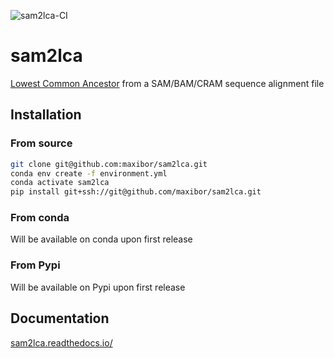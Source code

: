 ![sam2lca-CI](https://github.com/maxibor/sam2lca/workflows/sam2lca-CI/badge.svg) 
# sam2lca

[Lowest Common Ancestor](https://en.wikipedia.org/wiki/Lowest_common_ancestor) from a SAM/BAM/CRAM sequence alignment file


## Installation

### From source

```bash
git clone git@github.com:maxibor/sam2lca.git
conda env create -f environment.yml
conda activate sam2lca
pip install git+ssh://git@github.com/maxibor/sam2lca.git
```
### From conda

Will be available on conda upon first release

### From Pypi

Will be available on Pypi upon first release


## Documentation

[sam2lca.readthedocs.io/](https://sam2lca.readthedocs.io/)